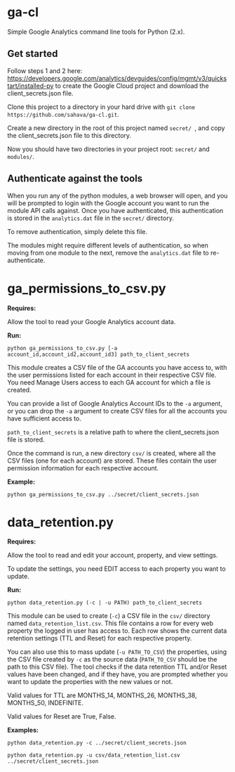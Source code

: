 # ga-cl

Simple Google Analytics command line tools for Python (2.x).

## Get started

Follow steps 1 and 2 here: https://developers.google.com/analytics/devguides/config/mgmt/v3/quickstart/installed-py to create the Google Cloud project and download the client_secrets.json file.

Clone this project to a directory in your hard drive with `git clone https://github.com/sahava/ga-cl.git`.

Create a new directory in the root of this project named `secret/ `, and copy the client_secrets.json file to this directory.

Now you should have two directories in your project root: `secret/` and `modules/`.

## Authenticate against the tools

When you run any of the python modules, a web browser will open, and you will be prompted to login with the Google account you want to run the module API calls against. Once you have authenticated, this authentication is stored in the `analytics.dat` file in the `secret/` directory.

To remove authentication, simply delete this file.

The modules might require different levels of authentication, so when moving from one module to the next, remove the `analytics.dat` file to re-authenticate.

# ga_permissions_to_csv.py

**Requires:**

Allow the tool to read your Google Analytics account data.

**Run:**

`python ga_permissions_to_csv.py [-a account_id,account_id2,account_id3] path_to_client_secrets`

This module creates a CSV file of the GA accounts you have access to, with the user permissions listed for each account in their respective CSV file. You need Manage Users access to each GA account for which a file is created.

You can provide a list of Google Analytics Account IDs to the `-a` argument, or you can drop the `-a` argument to create CSV files for all the accounts you have sufficient access to.

`path_to_client_secrets` is a relative path to where the client_secrets.json file is stored.

Once the command is run, a new directory `csv/` is created, where all the CSV files (one for each account) are stored. These files contain the user permission information for each respective account.

**Example:**

`python ga_permissions_to_csv.py ../secret/client_secrets.json`

# data_retention.py

**Requires:**

Allow the tool to read and edit your account, property, and view settings.

To update the settings, you need EDIT access to each property you want to update.

**Run:**

`python data_retention.py (-c | -u PATH) path_to_client_secrets`

This module can be used to create (`-c`) a CSV file in the `csv/` directory named `data_retention_list.csv`. This file contains a row for every web property the logged in user has access to. Each row shows the current data retention settings (TTL and Reset) for each respective property.

You can also use this to mass update (`-u PATH_TO_CSV`) the properties, using the CSV file created by `-c` as the source data (`PATH_TO_CSV` should be the path to this CSV file). The tool checks if the data retention TTL and/or Reset values have been changed, and if they have, you are prompted whether you want to update the properties with the new values or not.

Valid values for TTL are MONTHS_14, MONTHS_26, MONTHS_38, MONTHS_50, INDEFINITE.

Valid values for Reset are True, False.

**Examples:**

`python data_retention.py -c ../secret/client_secrets.json`

`python data_retention.py -u csv/data_retention_list.csv ../secret/client_secrets.json`
